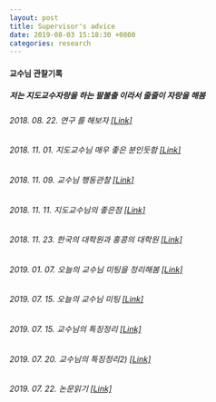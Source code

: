```yaml
---
layout: post
title: Supervisor's advice
date: 2019-08-03 15:18:30 +0800
categories: research
---
```


#### 교수님 관찰기록

##### 저는 지도교수자랑을 하는 팔불출 이라서 줄줄이 자랑을 해봄

###### 2018. 08. 22. 연구 를 해보자 [[Link]](https://learning-engineer.tistory.com/4)
###### 2018. 11. 01. 지도교수님 매우 좋은 분인듯함 [[Link]](https://www.facebook.com/woneui.hong/posts/1971988089554981)
###### 2018. 11. 09. 교수님 행동관찰 [[Link]](https://www.facebook.com/woneui.hong/posts/1983694491717674)
###### 2018. 11. 11. 지도교수님의 좋은점 [[Link]](https://www.facebook.com/woneui.hong/posts/1985700898183700)
###### 2018. 11. 23. 한국의 대학원과 홍콩의 대학원 [[Link]](https://www.facebook.com/woneui.hong/posts/2002104766543313)
###### 2019. 01. 07. 오늘의 교수님 미팅을 정리해봄 [[Link]](https://www.facebook.com/woneui.hong/posts/2065637566856699)
###### 2019. 07. 15. 오늘의 교수님 미팅 [[Link]](https://www.facebook.com/photo.php?fbid=2364175387002914)
###### 2019. 07. 15. 교수님의 특징정리 [[Link]](https://www.facebook.com/woneui.hong/posts/2364263250327461)
###### 2019. 07. 20. 교수님의 특징정리2) [[Link]](https://www.facebook.com/photo.php?fbid=2373374869416299&set=a.368554873231652)
###### 2019. 07. 22. 논문읽기 [[Link]](https://www.facebook.com/woneui.hong/posts/2376846825735770)
